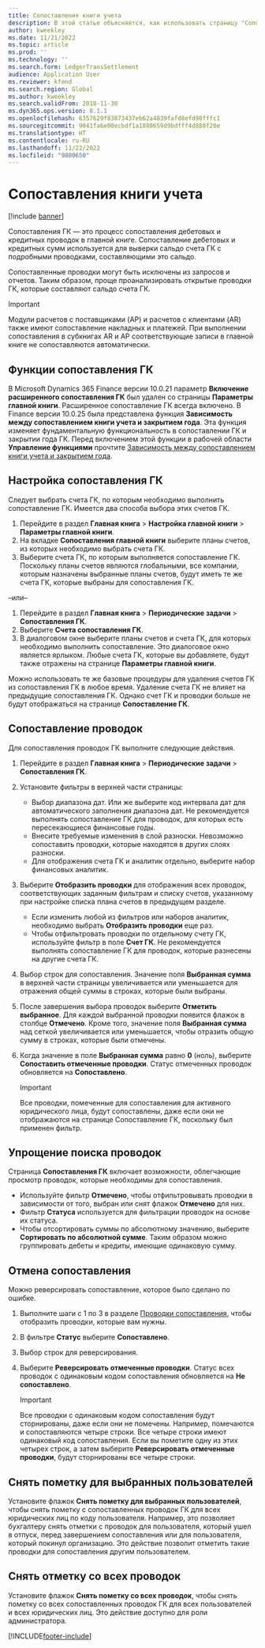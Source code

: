 ```yaml
---
title: Сопоставления книги учета
description: В этой статье объясняется, как использовать страницу "Сопоставления книги учета" для сопоставления проводок ГК и реверсирования сопоставлений.
author: kweekley
ms.date: 11/21/2022
ms.topic: article
ms.prod: ''
ms.technology: ''
ms.search.form: LedgerTransSettlement
audience: Application User
ms.reviewer: kfend
ms.search.region: Global
ms.author: kweekley
ms.search.validFrom: 2018-11-30
ms.dyn365.ops.version: 8.1.1
ms.openlocfilehash: 6357629f83873437eb62a4839fafd8efd98fffc1
ms.sourcegitcommit: 9041fa6e00ecbdf1a1880659d9bdfff4d888f20e
ms.translationtype: HT
ms.contentlocale: ru-RU
ms.lasthandoff: 11/22/2022
ms.locfileid: "9800650"
---
```

# <a name="ledger-settlements"></a>Сопоставления книги учета

[!include [banner](../includes/banner.md)]

Сопоставления ГК — это процесс сопоставления дебетовых и кредитных проводок в главной книге. Сопоставление дебетовых и кредитных сумм используется для выверки сальдо счета ГК с подробными проводками, составляющими это сальдо.

Сопоставленные проводки могут быть исключены из запросов и отчетов. Таким образом, проще проанализировать открытые проводки ГК, которые составляют сальдо счета ГК.

> [!IMPORTANT] 
> Модули расчетов с поставщиками (AP) и расчетов с клиентами (AR) также имеют сопоставление накладных и платежей. При выполнении сопоставления в субкнигах AR и AP соответствующие записи в главной книге не сопоставляются автоматически.

## <a name="ledger-settlement-features"></a>Функции сопоставления ГК
В Microsoft Dynamics 365 Finance версии 10.0.21 параметр **Включение расширенного сопоставления ГК** был удален со страницы **Параметры главной книги**. Расширенное сопоставление ГК всегда включено.
В Finance версии 10.0.25 была представлена функция **Зависимость между сопоставлением книги учета и закрытием года**. Эта функция изменяет фундаментальную функциональность в сопоставлении ГК и закрытии года ГК. Перед включением этой функции в рабочей области **Управление функциями** прочтите [Зависимость между сопоставлением книги учета и закрытием года](awareness-between-ledger-settlement-year-end-close.md).

## <a name="set-up-ledger-settlement"></a>Настройка сопоставления ГК
Следует выбрать счета ГК, по которым необходимо выполнить сопоставление ГК. Имеется два способа выбора этих счетов ГК.

1. Перейдите в раздел **Главная книга** > **Настройка главной книги** > **Параметры главной книги**.
2. На вкладке **Сопоставления главной книги** выберите планы счетов, из которых необходимо выбрать счета ГК.
3. Выберите счета ГК, по которым выполняется сопоставление ГК. Поскольку планы счетов являются глобальными, все компании, которым назначены выбранные планы счетов, будут иметь те же счета ГК, которые выбраны для сопоставления ГК.

  –или–

1. Перейдите в раздел **Главная книга** > **Периодические задачи** > **Сопоставления ГК**.
2. Выберите **Счета сопоставления ГК**.
3. В диалоговом окне выберите планы счетов и счета ГК, для которых необходимо выполнить сопоставление. Это диалоговое окно является ярлыком. Любые счета ГК, которые вы добавляете, будут также отражены на странице **Параметры главной книги**.

Можно использовать те же базовые процедуры для удаления счетов ГК из сопоставления ГК в любое время. Удаление счета ГК не влияет на предыдущие сопоставления ГК. Однако счет ГК и проводки больше не будут отображаться на странице **Сопоставление ГК**.

## <a name="settle-transactions"></a><a name="settle-transactions"></a>Сопоставление проводок
Для сопоставления проводок ГК выполните следующие действия.

1. Перейдите в раздел **Главная книга** > **Периодические задачи** > **Сопоставления ГК**.
2. Установите фильтры в верхней части страницы:

    - Выбор диапазона дат. Или же выберите код интервала дат для автоматического заполнения диапазона дат. Не рекомендуется выполнять сопоставление ГК для проводок, для которых есть пересекающиеся финансовые годы.
    - Внесите требуемые изменения в слой разноски. Невозможно сопоставить проводки, которые находятся в других слоях разноски.
    - Для отображения счета ГК и аналитик отдельно, выберите набор финансовых аналитик.

3. Выберите **Отобразить проводки** для отображения всех проводок, соответствующих заданным фильтрам и списку счетов, указанному при настройке списка плана счетов в предыдущем разделе.

    - Если изменить любой из фильтров или наборов аналитик, необходимо выбрать **Отобразить проводки** еще раз.
    - Чтобы отфильтровать проводки по отдельному счету ГК, используйте фильтр в поле **Счет ГК**. Не рекомендуется выполнять сопоставление ГК для проводок, которые разнесены на другие счета ГК.

4. Выбор строк для сопоставления. Значение поля **Выбранная сумма** в верхней части страницы увеличивается или уменьшается для отражения общей суммы в строках, которые были выбраны.
5. После завершения выбора проводок выберите **Отметить выбранное**. Для каждой выбранной проводки появится флажок в столбце **Отмечено**. Кроме того, значение поля **Выбранная сумма** над сеткой увеличивается или уменьшается, чтобы отразить общую сумму в строках, которые были отмечены.
6. Когда значение в поле **Выбранная сумма** равно **0** (ноль), выберите **Сопоставить отмеченные проводки**. Статус отмеченных проводок обновляется на **Сопоставлено**.

    > [!IMPORTANT]
    > Все проводки, помеченные для сопоставления для активного юридического лица, будут сопоставлены, даже если они не отображаются на странице Сопоставление ГК, поскольку был применен фильтр.

## <a name="make-transactions-easier-to-find"></a>Упрощение поиска проводок
Страница **Сопоставления ГК** включает возможности, облегчающие просмотр проводок, которые необходимы для сопоставления.

- Используйте фильтр **Отмечено**, чтобы отфильтровывать проводки в зависимости от того, выбран или снят флажок **Отмечено** для них.
- Фильтр **Статуса** используется для фильтрации проводок на основе их статуса.
- Чтобы отсортировать суммы по абсолютному значению, выберите **Сортировать по абсолютной сумме**. Таким образом можно группировать дебеты и кредиты, имеющие одинаковую сумму.

## <a name="reverse-a-settlement"></a>Отмена сопоставления
Можно реверсировать сопоставление, которое было сделано по ошибке.

1. Выполните шаги с 1 по 3 в разделе [Проводки сопоставления](#settle-transactions), чтобы отобразить проводки, которые вам нужны.
2. В фильтре **Статус** выберите **Сопоставлено**.
3. Выбор строк для реверсирования.
4. Выберите **Реверсировать отмеченные проводки**. Статус всех проводок с одинаковым кодом сопоставления обновляется на **Не сопоставлено**.

    > [!IMPORTANT]
    > Все проводки с одинаковым кодом сопоставления будут сторнированы, даже если они не помечены. Например, помечаются и сопоставляются четыре строки. Все четыре строки имеют одинаковый код сопоставления. Если вы пометите одну из этих четырех строк, а затем выберите **Реверсировать отмеченные проводки**, будут сторнированы все четыре строки.

## <a name="unmark-for-selected-users"></a>Снять пометку для выбранных пользователей
Установите флажок **Снять пометку для выбранных пользователей**, чтобы снять пометку с сопоставленных проводок ГК для всех юридических лиц по коду пользователя. Например, это позволяет бухгалтеру снять отметки с проводок для пользователя, который ушел в отпуск, перед завершением сопоставления или для пользователя, который покинул организацию. Это действие позволит отметить такие проводки для сопоставления другим пользователем.


## <a name="unmark-all-transactions"></a>Снять отметку со всех проводок
Установите флажок **Снять пометку со всех проводок**, чтобы снять пометку со всех сопоставленных проводок ГК для всех пользователей и всех юридических лиц. Это действие доступно для роли администратора.



[!INCLUDE[footer-include](../../includes/footer-banner.md)]
